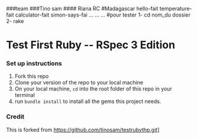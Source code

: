 ###team
###Tino sam #### Riana RC 
#Madagascar
hello-fait
temperature-fait
calculator-fait
simon-says-fai
...
...
...
#pour tester
1- cd nom_du dossier
2- rake

Test First Ruby -- RSpec 3 Edition
==========

### Set up instructions

1. Fork this repo
2. Clone your version of the repo to your local machine
3. On your local machine, `cd` into the root folder of this repo in your terminal
4. run `bundle install` to install all the gems this project needs.






### Credit

This is forked from https://github.com/tinosam/testrubythp.git]
